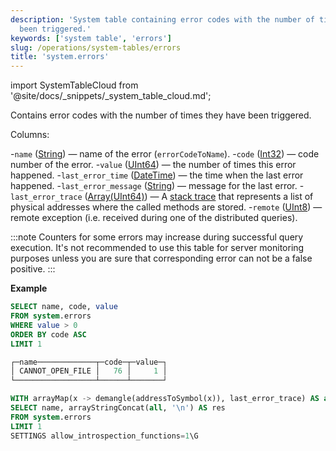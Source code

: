 ```yaml
---
description: 'System table containing error codes with the number of times they have
  been triggered.'
keywords: ['system table', 'errors']
slug: /operations/system-tables/errors
title: 'system.errors'
---
```


import SystemTableCloud from '@site/docs/_snippets/_system_table_cloud.md';

<SystemTableCloud/>

Contains error codes with the number of times they have been triggered.

Columns:

-`name` ([String](../../sql-reference/data-types/string.md)) — name of the error (`errorCodeToName`).
-`code` ([Int32](../../sql-reference/data-types/int-uint.md)) — code number of the error.
-`value` ([UInt64](../../sql-reference/data-types/int-uint.md)) — the number of times this error happened.
-`last_error_time` ([DateTime](../../sql-reference/data-types/datetime.md)) — the time when the last error happened.
-`last_error_message` ([String](../../sql-reference/data-types/string.md)) — message for the last error.
-`last_error_trace` ([Array(UInt64)](../../sql-reference/data-types/array.md)) — A [stack trace](https://en.wikipedia.org/wiki/Stack_trace) that represents a list of physical addresses where the called methods are stored.
-`remote` ([UInt8](../../sql-reference/data-types/int-uint.md)) — remote exception (i.e. received during one of the distributed queries).

:::note
Counters for some errors may increase during successful query execution. It's not recommended to use this table for server monitoring purposes unless you are sure that corresponding error can not be a false positive.
:::

**Example**

```sql
SELECT name, code, value
FROM system.errors
WHERE value > 0
ORDER BY code ASC
LIMIT 1

┌─name─────────────┬─code─┬─value─┐
│ CANNOT_OPEN_FILE │   76 │     1 │
└──────────────────┴──────┴───────┘
```

```sql
WITH arrayMap(x -> demangle(addressToSymbol(x)), last_error_trace) AS all
SELECT name, arrayStringConcat(all, '\n') AS res
FROM system.errors
LIMIT 1
SETTINGS allow_introspection_functions=1\G
```
